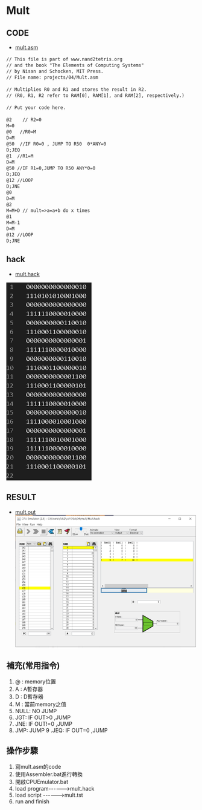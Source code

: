 # Mult
## CODE
* [mult.asm](https://github.com/cycyucheng1010/co109a/blob/master/04/mult/mult.asm)
```
// This file is part of www.nand2tetris.org
// and the book "The Elements of Computing Systems"
// by Nisan and Schocken, MIT Press.
// File name: projects/04/Mult.asm

// Multiplies R0 and R1 and stores the result in R2.
// (R0, R1, R2 refer to RAM[0], RAM[1], and RAM[2], respectively.)

// Put your code here.

@2    // R2=0
M=0
@0   //R0=M 
D=M
@50  //IF R0=0 , JUMP TO R50  0*ANY=0
D;JEQ 
@1  //R1=M
D=M
@50 //IF R1=0,JUMP TO R50 ANY*0=0
D;JEQ
@12 //LOOP 
D;JNE
@0
D=M
@2
M=M+D // mult=>a=a+b do x times 
@1
M=M-1
D=M
@12 //LOOP
D;JNE
```
## hack
* [mult.hack](https://github.com/cycyucheng1010/co109a/blob/master/04/mult/Mult.out)

![hack.png](https://github.com/cycyucheng1010/co109a/blob/master/04/mult/hack.PNG)
## RESULT
* [mult.out](https://github.com/cycyucheng1010/co109a/blob/master/04/mult/Mult.out)
![mult.png](https://github.com/cycyucheng1010/co109a/blob/master/04/mult/mult.PNG)
## 補充(常用指令)
1. @ : memory位置
2. A : A暫存器
3. D : D暫存器
4. M : 當前memory之值
5. NULL: NO JUMP
6. JGT: IF OUT>0 ,JUMP
7. JNE: IF OUT!=0 ,JUMP
8. JMP: JUMP
9 .JEQ: IF OUT=0 ,JUMP
## 操作步驟
1. 寫mult.asm的code
2. 使用Assembler.bat進行轉換
3. 開啟CPUEmulator.bat
4. load program------>mult.hack
5. load script ------>mult.tst
6. run and finish
